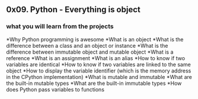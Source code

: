 ## 0x09. Python - Everything is object

### what you will learn from the projects

*Why Python programming is awesome
*What is an object
*What is the difference between a class and an object or instance
*What is the difference between immutable object and mutable object
*What is a reference
*What is an assignment
*What is an alias
*How to know if two variables are identical
*How to know if two variables are linked to the same object
*How to display the variable identifier (which is the memory address in the CPython implementation)
*What is mutable and immutable
*What are the built-in mutable types
*What are the built-in immutable types
*How does Python pass variables to functions

